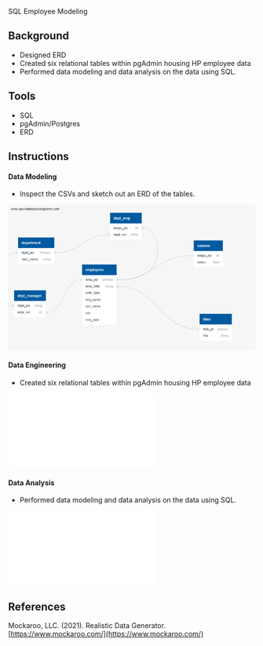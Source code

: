 SQL Employee Modeling

## Background

 * Designed ERD
 * Created six relational tables within pgAdmin housing HP employee data
 * Performed data modeling and data analysis on the data using SQL.

## Tools

 * SQL
 * pgAdmin/Postgres
 * ERD

## Instructions

#### Data Modeling

* Inspect the CSVs and sketch out an ERD of the tables.

![QuickDBD-export.png](EmployeeSQL/QuickDBD-export.png)

#### Data Engineering

* Created six relational tables within pgAdmin housing HP employee data

![schemas](EmployeeSQL/tables.sql)



#### Data Analysis

 * Performed data modeling and data analysis on the data using SQL.
 
 ![queries](EmployeeSQL/queries.sql)



## References

Mockaroo, LLC. (2021). Realistic Data Generator. [https://www.mockaroo.com/](https://www.mockaroo.com/)
